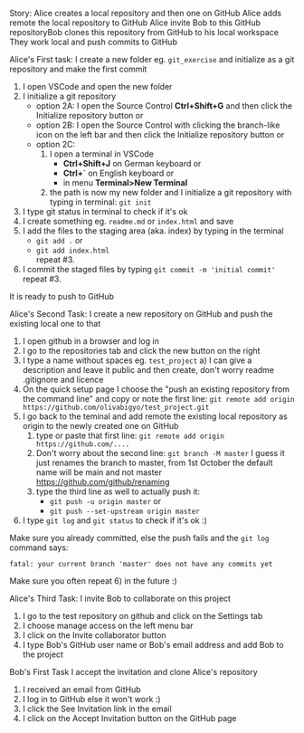 Story:
Alice creates a local repository and then one on GitHub
Alice adds remote the local repository to GitHub
Alice invite Bob to this GitHub repositoryBob clones this repository from GitHub to his local workspace
They work local and push commits to GitHub

Alice's First task:
I create a new folder eg. `git_exercise` and initialize as a git repository and make the first commit
1) I open VSCode and open the new folder
2) I initialize a git repository
   - option 2A: I open the Source Control **Ctrl+Shift+G** and then click the Initialize repository button or
   - option 2B: I open the Source Control with clicking the branch-like
     icon on the left bar and then click the Initialize repository
     button or
   - option 2C:
      1. I open a terminal in VSCode
         + **Ctrl+Shift+J** on German keyboard or
         + **Ctrl+\`** on English keyboard or
         + in menu **Terminal>New Terminal**
      2. the path is now my new folder and I initialize a git repository with typing in terminal: `git init`
3) I type git status in terminal to check if it's ok
4) I create something eg. `readme.md` or `index.html` and save
5) I add the files to the staging area (aka. index) by typing in the terminal
   - `git add .`  or
   - `git add index.html` \
repeat #3.
6) I commit the staged files by typing `git commit -m 'initial commit'` \
repeat #3.

It is ready to push to GitHub

Alice's Second Task:
I create a new repository on GitHub and push the existing local one to that
1) I open github in a browser and log in
2) I go to the repositories tab and click the new button on the right
3) I type a name without spaces eg. `test_project`  a) I can give a description and leave it public and then create, don't worry readme .gitignore and licence
4) On the quick setup page I choose the "push an existing repository from the command line" and copy or note the first line: `git remote add origin https://github.com/olivabigyo/test_project.git`
5) I go back to the teminal and add remote the existing local repository as origin to the newly created one on GitHub
    1. type or paste that first line: `git remote add origin https://github.com/....`
    2. Don't worry about the second line: `git branch -M master`  I guess it just renames the branch to master, from 1st October the default name will be main and not master https://github.com/github/renaming
    3. type the third line as well to actually push it:
        - `git push -u origin master` or
        - `git push --set-upstream origin master`
6) I type `git log` and `git status` to check if it's ok :)

Make sure you already committed, else the push fails and the `git log` command says:
```
fatal: your current branch 'master' does not have any commits yet
```
Make sure you often repeat 6) in the future :)

Alice's Third Task:
I invite Bob to collaborate on this project
1) I go to the test repository on github and click on the Settings tab
2) I choose manage access on the left menu bar
3) I click on the Invite collaborator button
4) I type Bob's GitHub user name or Bob's email address and add Bob to the project

Bob's First Task
I accept the invitation and clone Alice's repository
1) I received an email from GitHub
2) I log in to GitHub else it won't work :)
3) I click the See Invitation link in the email
4) I click on the Accept Invitation button on the GitHub page
